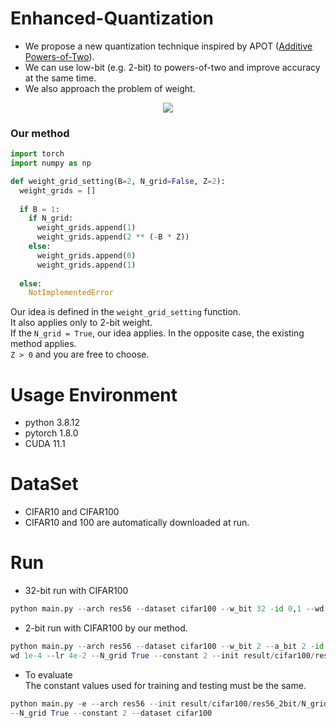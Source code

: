 # Enhanced-Quantization
* We propose a new quantization technique inspired by APOT ([Additive Powers-of-Two](https://arxiv.org/pdf/1909.13144.pdf)).  
* We can use low-bit (e.g. 2-bit) to powers-of-two and improve accuracy at the same time.  
* We also approach the problem of weight.

<p align="center">
<img src="https://user-images.githubusercontent.com/51831143/185300574-94f63f11-891d-4d22-9036-bb2fae4311f0.png">
</p>

### Our method
```python
import torch
import numpy as np

def weight_grid_setting(B=2, N_grid=False, Z=2):
  weight_grids = []
  
  if B = 1:
    if N_grid:
      weight_grids.append(1)
      weight_grids.append(2 ** (-B * Z))
    else:
      weight_grids.append(0)
      weight_grids.append(1)
      
  else:
    NotImplementedError
```
Our idea is defined in the ```weight_grid_setting``` function.  
It also applies only to 2-bit weight.   
If the ```N_grid = True```, our idea applies. In the opposite case, the existing method applies.  
```Z > 0``` and you are free to choose.

# Usage Environment
* python 3.8.12
* pytorch 1.8.0
* CUDA 11.1

# DataSet
* CIFAR10 and CIFAR100
* CIFAR10 and 100 are automatically downloaded at run.


# Run
* 32-bit run with CIFAR100
```python 
python main.py --arch res56 --dataset cifar100 --w_bit 32 -id 0,1 --wd 1e-4
```

* 2-bit run with CIFAR100 by our method.
```python
python main.py --arch res56 --dataset cifar100 --w_bit 2 --a_bit 2 -id 0,1 --
wd 1e-4 --lr 4e-2 --N_grid True --constant 2 --init result/cifar100/res56_32bit/model_best.pth.tar
```

* To evaluate  
The constant values used for training and testing must be the same.
```python
python main.py -e --arch res56 --init result/cifar100/res56_2bit/N_grid/model_best.pth.tar -e -id 0 --w_bit 2 --a_bit 2 
--N_grid True --constant 2 --dataset cifar100
```


